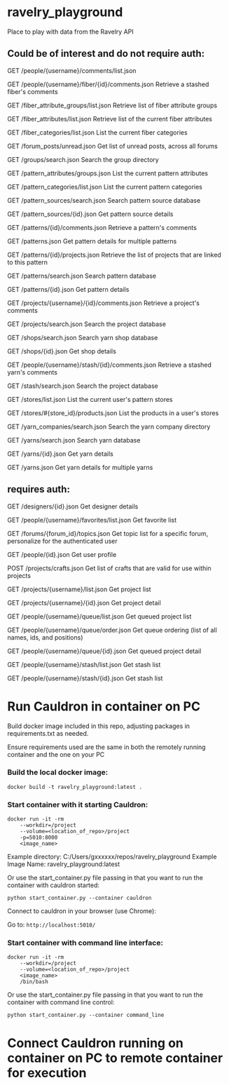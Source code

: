 # ravelry_playground
Place to play with data from the Ravelry API

## Could be of interest and do not require auth:
GET /people/{username}/comments/list.json

GET /people/{username}/fiber/{id}/comments.json
Retrieve a stashed fiber's comments

GET /fiber_attribute_groups/list.json
Retrieve list of fiber attribute groups

GET /fiber_attributes/list.json
Retrieve list of the current fiber attributes

GET /fiber_categories/list.json
List the current fiber categories

GET /forum_posts/unread.json
Get list of unread posts, across all forums

GET /groups/search.json
Search the group directory

GET /pattern_attributes/groups.json
List the current pattern attributes

GET /pattern_categories/list.json
List the current pattern categories

GET /pattern_sources/search.json
Search pattern source database

GET /pattern_sources/{id}.json
Get pattern source details

GET /patterns/{id}/comments.json
Retrieve a pattern's comments

GET /patterns.json
Get pattern details for multiple patterns

GET /patterns/{id}/projects.json
Retrieve the list of projects that are linked to this pattern

GET /patterns/search.json
Search pattern database

GET /patterns/{id}.json
Get pattern details

GET /projects/{username}/{id}/comments.json
Retrieve a project's comments

GET /projects/search.json
Search the project database

GET /shops/search.json
Search yarn shop database

GET /shops/{id}.json
Get shop details

GET /people/{username}/stash/{id}/comments.json
Retrieve a stashed yarn's comments

GET /stash/search.json
Search the project database

GET /stores/list.json
List the current user's pattern stores

GET /stores/#{store_id}/products.json
List the products in a user's stores

GET /yarn_companies/search.json
Search the yarn company directory

GET /yarns/search.json
Search yarn database

GET /yarns/{id}.json
Get yarn details

GET /yarns.json
Get yarn details for multiple yarns



## requires auth:
GET /designers/{id}.json
Get designer details

GET /people/{username}/favorites/list.json
Get favorite list

GET /forums/{forum_id}/topics.json
Get topic list for a specific forum, personalize for the authenticated user

GET /people/{id}.json
Get user profile

POST /projects/crafts.json
Get list of crafts that are valid for use within projects

GET /projects/{username}/list.json
Get project list

GET /projects/{username}/{id}.json
Get project detail

GET /people/{username}/queue/list.json
Get queued project list

GET /people/{username}/queue/order.json
Get queue ordering (list of all names, ids, and positions)

GET /people/{username}/queue/{id}.json
Get queued project detail

GET /people/{username}/stash/list.json
Get stash list

GET /people/{username}/stash/{id}.json
Get stash list

# Run Cauldron in container on PC
Build docker image included in this repo, adjusting packages in 
requirements.txt as needed. 

Ensure requirements used are the same in both the remotely running container 
and the one on your PC

### Build the local docker image:

`docker build -t ravelry_playground:latest .`

### Start container with it starting Cauldron:

```
docker run -it -rm 
    --workdir=/project 
    --volume=<location_of_repo>/project 
    -p=5010:8000 
    <image_name>
```

Example directory: C:/Users/gxxxxxx/repos/ravelry_playground
Example Image Name: ravelry_playground:latest

Or use the start_container.py file passing in that you want to run the 
container with cauldron started:

`python start_container.py --container cauldron`

Connect to cauldron in your browser (use Chrome):

Go to:
`http://localhost:5010/`

### Start container with command line interface:
```
docker run -it -rm 
    --workdir=/project 
    --volume=<location_of_repo>/project 
    <image_name>
    /bin/bash
```

Or use the start_container.py file passing in that you want to run the 
container with command line control:

`python start_container.py --container command_line`

# Connect Cauldron running on container on PC to remote container for execution
